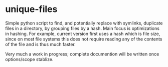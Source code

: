 # unique-files
Simple python script to find, and potentially replace with symlinks, duplicate files in a directory, by grouping files by a hash.
Main focus is optimizations in hashing.
For example, current version first uses a hash which is file size, since on most file systems this does not require reading any of the contents of the file and is thus much faster.

Very much a work in progress; complete documention will be written once options/scope stablize.
